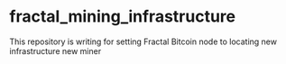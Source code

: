 # fractal_mining_infrastructure
This repository is writing for setting Fractal Bitcoin node to locating new infrastructure new miner
